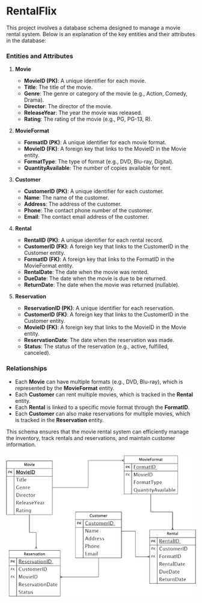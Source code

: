 # RentalFlix

This project involves a database schema designed to manage a movie rental system. Below is an explanation of the key entities and their attributes in the database:

### Entities and Attributes

1. **Movie**
   - **MovieID (PK)**: A unique identifier for each movie.
   - **Title**: The title of the movie.
   - **Genre**: The genre or category of the movie (e.g., Action, Comedy, Drama).
   - **Director**: The director of the movie.
   - **ReleaseYear**: The year the movie was released.
   - **Rating**: The rating of the movie (e.g., PG, PG-13, R).

2. **MovieFormat**
   - **FormatID (PK)**: A unique identifier for each movie format.
   - **MovieID (FK)**: A foreign key that links to the MovieID in the Movie entity.
   - **FormatType**: The type of format (e.g., DVD, Blu-ray, Digital).
   - **QuantityAvailable**: The number of copies available for rent.

3. **Customer**
   - **CustomerID (PK)**: A unique identifier for each customer.
   - **Name**: The name of the customer.
   - **Address**: The address of the customer.
   - **Phone**: The contact phone number of the customer.
   - **Email**: The contact email address of the customer.

4. **Rental**
   - **RentalID (PK)**: A unique identifier for each rental record.
   - **CustomerID (FK)**: A foreign key that links to the CustomerID in the Customer entity.
   - **FormatID (FK)**: A foreign key that links to the FormatID in the MovieFormat entity.
   - **RentalDate**: The date when the movie was rented.
   - **DueDate**: The date when the movie is due to be returned.
   - **ReturnDate**: The date when the movie was returned (nullable).

5. **Reservation**
   - **ReservationID (PK)**: A unique identifier for each reservation.
   - **CustomerID (FK)**: A foreign key that links to the CustomerID in the Customer entity.
   - **MovieID (FK)**: A foreign key that links to the MovieID in the Movie entity.
   - **ReservationDate**: The date when the reservation was made.
   - **Status**: The status of the reservation (e.g., active, fulfilled, canceled).

### Relationships

- Each **Movie** can have multiple formats (e.g., DVD, Blu-ray), which is represented by the **MovieFormat** entity.
- Each **Customer** can rent multiple movies, which is tracked in the **Rental** entity.
- Each **Rental** is linked to a specific movie format through the **FormatID**.
- Each **Customer** can also make reservations for multiple movies, which is tracked in the **Reservation** entity.

This schema ensures that the movie rental system can efficiently manage the inventory, track rentals and reservations, and maintain customer information.

![ERD](ERD.jpg)
